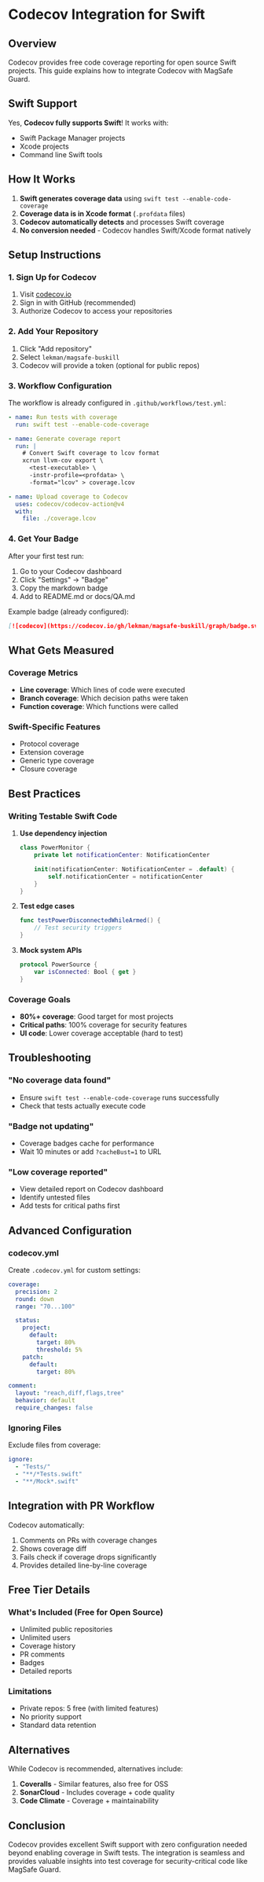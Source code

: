 # Codecov Integration for Swift

## Overview

Codecov provides free code coverage reporting for open source Swift projects. This guide explains how to integrate Codecov with MagSafe Guard.

## Swift Support

Yes, **Codecov fully supports Swift**! It works with:

- Swift Package Manager projects
- Xcode projects
- Command line Swift tools

## How It Works

1. **Swift generates coverage data** using `swift test --enable-code-coverage`
2. **Coverage data is in Xcode format** (`.profdata` files)
3. **Codecov automatically detects** and processes Swift coverage
4. **No conversion needed** - Codecov handles Swift/Xcode format natively

## Setup Instructions

### 1. Sign Up for Codecov

1. Visit [codecov.io](https://codecov.io)
2. Sign in with GitHub (recommended)
3. Authorize Codecov to access your repositories

### 2. Add Your Repository

1. Click "Add repository"
2. Select `lekman/magsafe-buskill`
3. Codecov will provide a token (optional for public repos)

### 3. Workflow Configuration

The workflow is already configured in `.github/workflows/test.yml`:

```yaml
- name: Run tests with coverage
  run: swift test --enable-code-coverage

- name: Generate coverage report
  run: |
    # Convert Swift coverage to lcov format
    xcrun llvm-cov export \
      <test-executable> \
      -instr-profile=<profdata> \
      -format="lcov" > coverage.lcov

- name: Upload coverage to Codecov
  uses: codecov/codecov-action@v4
  with:
    file: ./coverage.lcov
```

### 4. Get Your Badge

After your first test run:

1. Go to your Codecov dashboard
2. Click "Settings" → "Badge"
3. Copy the markdown badge
4. Add to README.md or docs/QA.md

Example badge (already configured):

```markdown
[![codecov](https://codecov.io/gh/lekman/magsafe-buskill/graph/badge.svg?token=AshUsxKtAI)](https://codecov.io/gh/lekman/magsafe-buskill)
```

## What Gets Measured

### Coverage Metrics

- **Line coverage**: Which lines of code were executed
- **Branch coverage**: Which decision paths were taken
- **Function coverage**: Which functions were called

### Swift-Specific Features

- Protocol coverage
- Extension coverage
- Generic type coverage
- Closure coverage

## Best Practices

### Writing Testable Swift Code

1. **Use dependency injection**

   ```swift
   class PowerMonitor {
       private let notificationCenter: NotificationCenter

       init(notificationCenter: NotificationCenter = .default) {
           self.notificationCenter = notificationCenter
       }
   }
   ```

2. **Test edge cases**

   ```swift
   func testPowerDisconnectedWhileArmed() {
       // Test security triggers
   }
   ```

3. **Mock system APIs**

   ```swift
   protocol PowerSource {
       var isConnected: Bool { get }
   }
   ```

### Coverage Goals

- **80%+ coverage**: Good target for most projects
- **Critical paths**: 100% coverage for security features
- **UI code**: Lower coverage acceptable (hard to test)

## Troubleshooting

### "No coverage data found"

- Ensure `swift test --enable-code-coverage` runs successfully
- Check that tests actually execute code

### "Badge not updating"

- Coverage badges cache for performance
- Wait 10 minutes or add `?cacheBust=1` to URL

### "Low coverage reported"

- View detailed report on Codecov dashboard
- Identify untested files
- Add tests for critical paths first

## Advanced Configuration

### codecov.yml

Create `.codecov.yml` for custom settings:

```yaml
coverage:
  precision: 2
  round: down
  range: "70...100"

  status:
    project:
      default:
        target: 80%
        threshold: 5%
    patch:
      default:
        target: 80%

comment:
  layout: "reach,diff,flags,tree"
  behavior: default
  require_changes: false
```

### Ignoring Files

Exclude files from coverage:

```yaml
ignore:
  - "Tests/"
  - "**/*Tests.swift"
  - "**/Mock*.swift"
```

## Integration with PR Workflow

Codecov automatically:

1. Comments on PRs with coverage changes
2. Shows coverage diff
3. Fails check if coverage drops significantly
4. Provides detailed line-by-line coverage

## Free Tier Details

### What's Included (Free for Open Source)

- Unlimited public repositories
- Unlimited users
- Coverage history
- PR comments
- Badges
- Detailed reports

### Limitations

- Private repos: 5 free (with limited features)
- No priority support
- Standard data retention

## Alternatives

While Codecov is recommended, alternatives include:

1. **Coveralls** - Similar features, also free for OSS
2. **SonarCloud** - Includes coverage + code quality
3. **Code Climate** - Coverage + maintainability

## Conclusion

Codecov provides excellent Swift support with zero configuration needed beyond enabling coverage in Swift tests. The integration is seamless and provides valuable insights into test coverage for security-critical code like MagSafe Guard.

